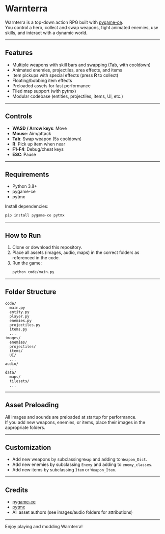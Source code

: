 # Warnterra

Warnterra is a top-down action RPG built with [pygame-ce](https://github.com/pygame-community/pygame-ce).  
You control a hero, collect and swap weapons, fight animated enemies, use skills, and interact with a dynamic world.

---

## Features

- Multiple weapons with skill bars and swapping (Tab, with cooldown)
- Animated enemies, projectiles, area effects, and items
- Item pickups with special effects (press **R** to collect)
- Floating/bobbing item effects
- Preloaded assets for fast performance
- Tiled map support (with pytmx)
- Modular codebase (entities, projectiles, items, UI, etc.)

---

## Controls

- **WASD / Arrow keys**: Move
- **Mouse**: Aim/attack
- **Tab**: Swap weapon (5s cooldown)
- **R**: Pick up item when near
- **F1-F4**: Debug/cheat keys
- **ESC**: Pause

---

## Requirements

- Python 3.8+
- pygame-ce
- pytmx

Install dependencies:
```sh
pip install pygame-ce pytmx
```

---

## How to Run

1. Clone or download this repository.
2. Place all assets (images, audio, maps) in the correct folders as referenced in the code.
3. Run the game:
    ```sh
    python code/main.py
    ```

---

## Folder Structure

```
code/
  main.py
  entity.py
  player.py
  enemies.py
  projectiles.py
  items.py
  ...
images/
  enemies/
  projectiles/
  items/
  UI/
  ...
audio/
  ...
data/
  maps/
  tilesets/
  ...
```

---

## Asset Preloading

All images and sounds are preloaded at startup for performance.  
If you add new weapons, enemies, or items, place their images in the appropriate folders.

---

## Customization

- Add new weapons by subclassing `Weap` and adding to `Weapon_Dict`.
- Add new enemies by subclassing `Enemy` and adding to `enemy_classes`.
- Add new items by subclassing `Item` or `Weapon_Item`.

---

## Credits

- [pygame-ce](https://github.com/pygame-community/pygame-ce)
- [pytmx](https://github.com/bitcraft/pytmx)
- All asset authors (see images/audio folders for attributions)

---

Enjoy playing and modding Warnterra!
